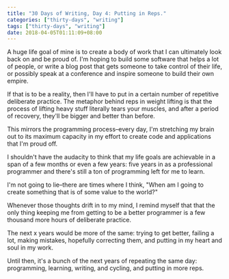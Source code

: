 ```yaml
---
title: "30 Days of Writing, Day 4: Putting in Reps."
categories: ["thirty-days", "writing"]
tags: ["thirty-days", "writing"]
date: 2018-04-05T01:11:09+08:00
---
```


A huge life goal of mine is to create a body of work that I can ultimately look back on and be proud of. I'm hoping to build some software that helps a lot of people, or write a blog post that gets someone to take control of their life, or possibly speak at a conference and inspire someone to build their own empire.

If that is to be a reality, then I'll have to put in a certain number of repetitive deliberate practice. The metaphor behind reps in weight lifting is that the process of lifting heavy stuff literally tears your muscles, and after a period of recovery, they'll be bigger and better than before.

This mirrors the programming process–every day, I'm stretching my brain out to its maximum capacity in my effort to create code and applications that I'm proud off.

I shouldn't have the audacity to think that my life goals are achievable in a span of a few months or even a few years: five years in as a professional programmer and there's still a ton of programming left for me to learn.

I'm not going to lie–there are times where I think, "When am I going to create something that is of some value to the world?"

Whenever those thoughts drift in to my mind, I remind myself that that the only thing keeping me from getting to be a better programmer is a few thousand more hours of deliberate practice.

The next x years would be more of the same: trying to get better, failing a lot, making mistakes, hopefully correcting them, and putting in my heart and soul in my work.

Until then, it's a bunch of the next years of repeating the same day: programming, learning, writing, and cycling, and putting in more reps.
